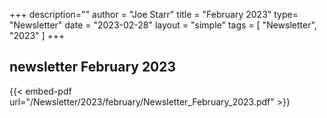 +++
description=""
author = "Joe Starr"
title = "February 2023"
type= "Newsletter"
date = "2023-02-28"
layout = "simple"
tags = [
    "Newsletter",
    "2023"
]
+++

## newsletter February 2023

{{< embed-pdf url="/Newsletter/2023/february/Newsletter_February_2023.pdf" >}}

